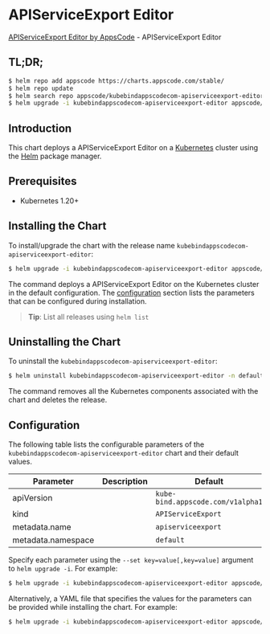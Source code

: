 # APIServiceExport Editor

[APIServiceExport Editor by AppsCode](https://appscode.com) - APIServiceExport Editor

## TL;DR;

```bash
$ helm repo add appscode https://charts.appscode.com/stable/
$ helm repo update
$ helm search repo appscode/kubebindappscodecom-apiserviceexport-editor --version=v0.23.0
$ helm upgrade -i kubebindappscodecom-apiserviceexport-editor appscode/kubebindappscodecom-apiserviceexport-editor -n default --create-namespace --version=v0.23.0
```

## Introduction

This chart deploys a APIServiceExport Editor on a [Kubernetes](http://kubernetes.io) cluster using the [Helm](https://helm.sh) package manager.

## Prerequisites

- Kubernetes 1.20+

## Installing the Chart

To install/upgrade the chart with the release name `kubebindappscodecom-apiserviceexport-editor`:

```bash
$ helm upgrade -i kubebindappscodecom-apiserviceexport-editor appscode/kubebindappscodecom-apiserviceexport-editor -n default --create-namespace --version=v0.23.0
```

The command deploys a APIServiceExport Editor on the Kubernetes cluster in the default configuration. The [configuration](#configuration) section lists the parameters that can be configured during installation.

> **Tip**: List all releases using `helm list`

## Uninstalling the Chart

To uninstall the `kubebindappscodecom-apiserviceexport-editor`:

```bash
$ helm uninstall kubebindappscodecom-apiserviceexport-editor -n default
```

The command removes all the Kubernetes components associated with the chart and deletes the release.

## Configuration

The following table lists the configurable parameters of the `kubebindappscodecom-apiserviceexport-editor` chart and their default values.

|     Parameter      | Description |                   Default                    |
|--------------------|-------------|----------------------------------------------|
| apiVersion         |             | <code>kube-bind.appscode.com/v1alpha1</code> |
| kind               |             | <code>APIServiceExport</code>                |
| metadata.name      |             | <code>apiserviceexport</code>                |
| metadata.namespace |             | <code>default</code>                         |


Specify each parameter using the `--set key=value[,key=value]` argument to `helm upgrade -i`. For example:

```bash
$ helm upgrade -i kubebindappscodecom-apiserviceexport-editor appscode/kubebindappscodecom-apiserviceexport-editor -n default --create-namespace --version=v0.23.0 --set apiVersion=kube-bind.appscode.com/v1alpha1
```

Alternatively, a YAML file that specifies the values for the parameters can be provided while
installing the chart. For example:

```bash
$ helm upgrade -i kubebindappscodecom-apiserviceexport-editor appscode/kubebindappscodecom-apiserviceexport-editor -n default --create-namespace --version=v0.23.0 --values values.yaml
```
